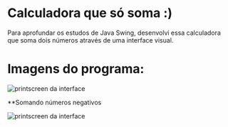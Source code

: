 # Calculadora que só soma :)
Para aprofundar os estudos de Java Swing, desenvolvi essa calculadora que soma dois números através de uma interface visual.

# Imagens do programa:
![printscreen da interface](https://user-images.githubusercontent.com/81381789/144487178-3393a89b-720e-4349-ba14-b99b6783a0e1.png)

**Somando números negativos

![printscreen da interface](https://user-images.githubusercontent.com/81381789/144487378-63322066-1ce3-4d0b-a196-84bf42f7c169.png)
